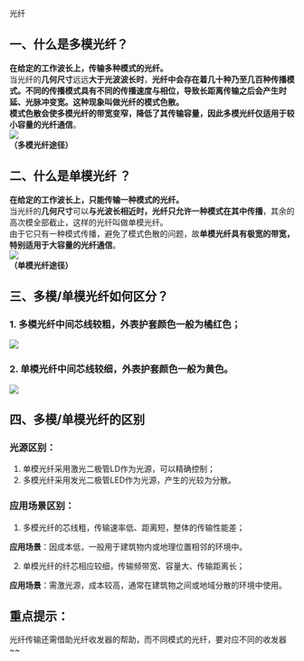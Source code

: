 光纤
<a name="NP4pR"></a>
## 一、什么是多模光纤？  
**在给定的工作波长上，传输多种模式的光纤。**<br />当光纤的**几何尺寸**远远**大于光波波长时**，**光纤中会存在着几十种乃至几百种传播模式。**不同的传播模式具有不同的传播速度与相位，导致长距离传输之后会产生时延、光脉冲变宽。这种现象叫做光纤的模式色散。 <br />模式色散会使多模光纤的带宽变窄，降低了其传输容量，因此**多模光纤仅适用于较小容量的光纤通信**。 <br />![](https://cdn.nlark.com/yuque/0/2021/webp/396745/1637899034451-e507f7fa-ee0a-4e31-a0d7-5d6e0d7270d2.webp#clientId=uec048b2c-08c6-4&from=paste&id=udcf0e4b2&originHeight=87&originWidth=400&originalType=url&ratio=1&rotation=0&showTitle=false&status=done&style=none&taskId=u16da4369-5030-47f4-9a01-20ff8ac2650&title=)<br />**（多模光纤途径）**
<a name="FczAx"></a>
## 二、什么是单模光纤 ？  
**在给定的工作波长上，只能传输一种模式的光纤。**<br />当光纤的**几何尺寸**可以**与光波长相近时，光纤只允许一种模式在其中传播**，其余的高次模全部截止，这样的光纤叫做单模光纤。<br />由于它只有一种模式传播，避免了模式色散的问题，故**单模光纤具有极宽的带宽，特别适用于大容量的光纤通信**。 <br />![](https://cdn.nlark.com/yuque/0/2021/webp/396745/1637899034676-d80a1e34-f38f-40c4-a7fa-90fd8c7cc580.webp#clientId=uec048b2c-08c6-4&from=paste&id=u52fd9087&originHeight=81&originWidth=400&originalType=url&ratio=1&rotation=0&showTitle=false&status=done&style=none&taskId=uec199d8f-9b04-4e47-bdee-58e7ec0a26a&title=)<br />**（单模光纤途径）**
<a name="sRkpt"></a>
## 三、多模/单模光纤如何区分？  
<a name="K8xfS"></a>
### 1. 多模光纤中间芯线较粗，外表护套颜色一般为橘红色；
![](https://cdn.nlark.com/yuque/0/2021/webp/396745/1637899036271-bbc0ebcf-8d29-4973-bac6-0ffe42c76a8c.webp#clientId=uec048b2c-08c6-4&from=paste&id=u2afb1cba&originHeight=309&originWidth=392&originalType=url&ratio=1&rotation=0&showTitle=false&status=done&style=none&taskId=ua6bb37f0-a559-4844-b930-0d9244de257&title=)
<a name="EYiZG"></a>
### 2. 单模光纤中间芯线较细，外表护套颜色一般为黄色。
![](https://cdn.nlark.com/yuque/0/2021/webp/396745/1637899036789-63774991-39bd-4b43-86ab-630de61eaa6d.webp#clientId=uec048b2c-08c6-4&from=paste&id=u734f78ad&originHeight=301&originWidth=311&originalType=url&ratio=1&rotation=0&showTitle=false&status=done&style=shadow&taskId=u63e98ba5-1802-4cc9-a27b-c7c950c21f3&title=)
<a name="z5Zsx"></a>
## 四、多模/单模光纤的区别   
<a name="wYyWJ"></a>
### 光源区别：

1. 单模光纤采用激光二极管LD作为光源，可以精确控制；
2. 多模光纤采用发光二极管LED作为光源，产生的光较为分散。
<a name="DMEyW"></a>
### 应用场景区别：

1. 多模光纤的芯线粗，传输速率低、距离短，整体的传输性能差；

**应用场景**：因成本低，一般用于建筑物内或地理位置相邻的环境中。

2. 单模光纤的纤芯相应较细，传输频带宽、容量大、传输距离长；

**应用场景**：需激光源，成本较高，通常在建筑物之间或地域分散的环境中使用。
<a name="KOUmb"></a>
## 重点提示： 
光纤传输还需借助光纤收发器的帮助，而不同模式的光纤，要对应不同的收发器~~
